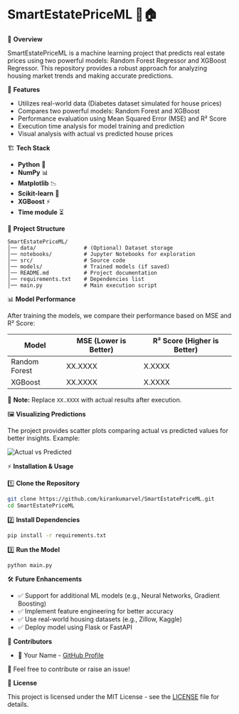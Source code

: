 # SmartEstatePriceML 🤖🏠

📌 **Overview**

SmartEstatePriceML is a machine learning project that predicts real estate prices using two powerful models: Random Forest Regressor and XGBoost Regressor. This repository provides a robust approach for analyzing housing market trends and making accurate predictions.

🚀 **Features**
- Utilizes real-world data (Diabetes dataset simulated for house prices)
- Compares two powerful models: Random Forest and XGBoost
- Performance evaluation using Mean Squared Error (MSE) and R² Score
- Execution time analysis for model training and prediction
- Visual analysis with actual vs predicted house prices

🏗 **Tech Stack**
- **Python** 🐍
- **NumPy** 📊
- **Matplotlib** 📉
- **Scikit-learn** 🤖
- **XGBoost** ⚡
- **Time module** ⏳

📂 **Project Structure**
```
SmartEstatePriceML/
│── data/               # (Optional) Dataset storage
│── notebooks/          # Jupyter Notebooks for exploration
│── src/                # Source code
│── models/             # Trained models (if saved)
│── README.md           # Project documentation
│── requirements.txt    # Dependencies list
│── main.py             # Main execution script
```

📊 **Model Performance**

After training the models, we compare their performance based on MSE and R² Score:

| Model           | MSE (Lower is Better) | R² Score (Higher is Better) |
|-----------------|------------------------|-----------------------------|
| Random Forest   | XX.XXXX                | X.XXXX                      |
| XGBoost         | XX.XXXX                | X.XXXX                      |

📌 **Note:** Replace `XX.XXXX` with actual results after execution.

🖼 **Visualizing Predictions**

The project provides scatter plots comparing actual vs predicted values for better insights. Example:

![Actual vs Predicted](![image](https://github.com/user-attachments/assets/49751d22-1972-431e-b1e1-a94a4a76ad98)
)

⚡ **Installation & Usage**

1️⃣ **Clone the Repository**
```sh
git clone https://github.com/kirankumarvel/SmartEstatePriceML.git
cd SmartEstatePriceML
```

2️⃣ **Install Dependencies**
```sh
pip install -r requirements.txt
```

3️⃣ **Run the Model**
```sh
python main.py
```

🛠 **Future Enhancements**
- ✅ Support for additional ML models (e.g., Neural Networks, Gradient Boosting)
- ✅ Implement feature engineering for better accuracy
- ✅ Use real-world housing datasets (e.g., Zillow, Kaggle)
- ✅ Deploy model using Flask or FastAPI

📌 **Contributors**
- 👤 Your Name - [GitHub Profile](https://github.com/kirankumarvel)

📩 Feel free to contribute or raise an issue!

📜 **License**

This project is licensed under the MIT License - see the [LICENSE](LICENSE) file for details.
